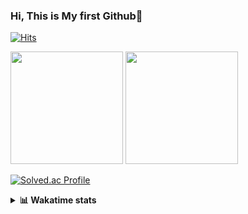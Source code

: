 ### Hi, This is My first Github👋
[![Hits](https://hits.seeyoufarm.com/api/count/incr/badge.svg?url=https%3A%2F%2Fgithub.com%2FJonghyun-Park1027&count_bg=%2379C83D&title_bg=%23555555&icon=&icon_color=%23E7E7E7&title=hits&edge_flat=false)](https://hits.seeyoufarm.com)
<br>


<p>
  <img height="180em" src="https://github-readme-stats-eight-rho-29.vercel.app/api?username=Jonghyun-Park1027&show_icons=true&include_all_commits=true&bg_color=30,e96443,904e95&title_color=fff&text_color=fff">
  <img height="180em" src="https://github-readme-stats-eight-rho-29.vercel.app/api/top-langs/?username=Jonghyun-Park1027&layout=compact&bg_color=30,e96443,904e95&title_color=fff&text_color=fff">


[![Solved.ac Profile](http://mazassumnida.wtf/api/v2/generate_badge?boj=ppjjhh1027)](https://solved.ac/ppjjhh1027/)

</p>
<details>
<summary><b>📊 Wakatime stats</b><br></summary>
<div>
<hr/>



<!--START_SECTION:waka-->
![Code Time](http://img.shields.io/badge/Code%20Time-1%2C029%20hrs%2014%20mins-blue)

![Profile Views](http://img.shields.io/badge/Profile%20Views-0-blue)

**🐱 My GitHub Data** 

> 📦 115.7 kB Used in GitHub's Storage 
 > 
> 🏆 57 Contributions in the Year 2025
 > 
> 🚫 Not Opted to Hire
 > 
> 📜 10 Public Repositories 
 > 
> 🔑 6 Private Repositories 
 > 
**I'm an Early 🐤** 

```text
🌞 Morning                57 commits          █████░░░░░░░░░░░░░░░░░░░░   19.00 % 
🌆 Daytime                150 commits         ████████████░░░░░░░░░░░░░   50.00 % 
🌃 Evening                80 commits          ███████░░░░░░░░░░░░░░░░░░   26.67 % 
🌙 Night                  13 commits          █░░░░░░░░░░░░░░░░░░░░░░░░   04.33 % 
```
📅 **I'm Most Productive on Friday** 

```text
Monday                   50 commits          ████░░░░░░░░░░░░░░░░░░░░░   16.67 % 
Tuesday                  42 commits          ████░░░░░░░░░░░░░░░░░░░░░   14.00 % 
Wednesday                23 commits          ██░░░░░░░░░░░░░░░░░░░░░░░   07.67 % 
Thursday                 31 commits          ███░░░░░░░░░░░░░░░░░░░░░░   10.33 % 
Friday                   67 commits          ██████░░░░░░░░░░░░░░░░░░░   22.33 % 
Saturday                 35 commits          ███░░░░░░░░░░░░░░░░░░░░░░   11.67 % 
Sunday                   52 commits          ████░░░░░░░░░░░░░░░░░░░░░   17.33 % 
```


📊 **This Week I Spent My Time On** 

```text
🕑︎ Time Zone: Asia/Seoul

💬 Programming Languages: 
Python                   8 hrs 2 mins        ████████████░░░░░░░░░░░░░   48.70 % 
JSON                     2 hrs 40 mins       ████░░░░░░░░░░░░░░░░░░░░░   16.19 % 
Dart                     1 hr 40 mins        ███░░░░░░░░░░░░░░░░░░░░░░   10.17 % 
Git Config               1 hr 8 mins         ██░░░░░░░░░░░░░░░░░░░░░░░   06.88 % 
Other                    50 mins             █░░░░░░░░░░░░░░░░░░░░░░░░   05.12 % 

🔥 Editors: 
Cursor                   16 hrs 30 mins      █████████████████████████   100.00 % 

🐱‍💻 Projects: 
ko_chi_tra               5 hrs 14 mins       ████████░░░░░░░░░░░░░░░░░   31.80 % 
manseryuk                2 hrs 50 mins       ████░░░░░░░░░░░░░░░░░░░░░   17.24 % 
fortune_teller           2 hrs 46 mins       ████░░░░░░░░░░░░░░░░░░░░░   16.86 % 
mansaeryuk               1 hr 39 mins        ███░░░░░░░░░░░░░░░░░░░░░░   10.08 % 
manseryuk_v1             59 mins             █░░░░░░░░░░░░░░░░░░░░░░░░   05.99 % 

💻 Operating System: 
Windows                  16 hrs 30 mins      █████████████████████████   100.00 % 
```

**I Mostly Code in Jupyter Notebook** 

```text
Jupyter Notebook         7 repos             ███████████████░░░░░░░░░░   58.33 % 
C++                      3 repos             ██████░░░░░░░░░░░░░░░░░░░   25.00 % 
Dart                     1 repo              ██░░░░░░░░░░░░░░░░░░░░░░░   08.33 % 
Python                   1 repo              ██░░░░░░░░░░░░░░░░░░░░░░░   08.33 % 
```




 Last Updated on 05/08/2025 18:56:15 UTC
<!--END_SECTION:waka-->
</details>



